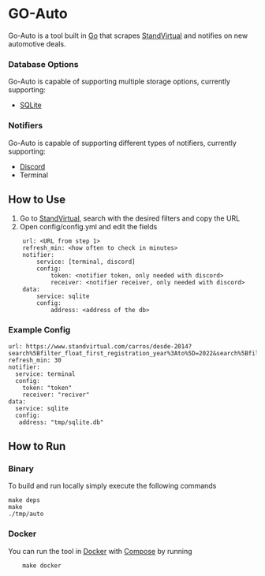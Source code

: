 # GO-Auto

Go-Auto is a tool built in [Go](https://go.dev/) that scrapes [StandVirtual](https://www.standvirtual.com/) and notifies on new automotive deals.

### Database Options
Go-Auto is capable of supporting multiple storage options, currently supporting:
- [SQLite](https://www.sqlite.org/)

### Notifiers
Go-Auto is capable of supporting different types of notifiers, currently supporting:
- [Discord](https://discord.com/)
- Terminal

## How to Use
1. Go to [StandVirtual](https://www.standvirtual.com/), search with the desired filters and copy the URL
2. Open config/config.yml and edit the fields
```
    url: <URL from step 1>
    refresh_min: <how often to check in minutes>
    notifier:
        service: [terminal, discord]
        config:
            token: <notifier token, only needed with discord>
            receiver: <notifier receiver, only needed with discord>
    data:
        service: sqlite
        config:
            address: <address of the db> 
```

### Example Config
```
url: https://www.standvirtual.com/carros/desde-2014?search%5Bfilter_float_first_registration_year%3Ato%5D=2022&search%5Bfilter_float_mileage%3Ato%5D=10000&search%5Bfilter_float_price%3Ato%5D=20000&search%5Badvanced_search_expanded%5D=true
refresh_min: 30
notifier:
  service: terminal
  config: 
    token: "token"
    receiver: "reciver"
data:
  service: sqlite
  config:
   address: "tmp/sqlite.db"
```

## How to Run

### Binary
To build and run locally simply execute the following commands
```
make deps
make
./tmp/auto
```

### Docker
You can run the tool in [Docker](https://www.docker.com/) with [Compose](https://docs.docker.com/compose/) by running

        make docker
